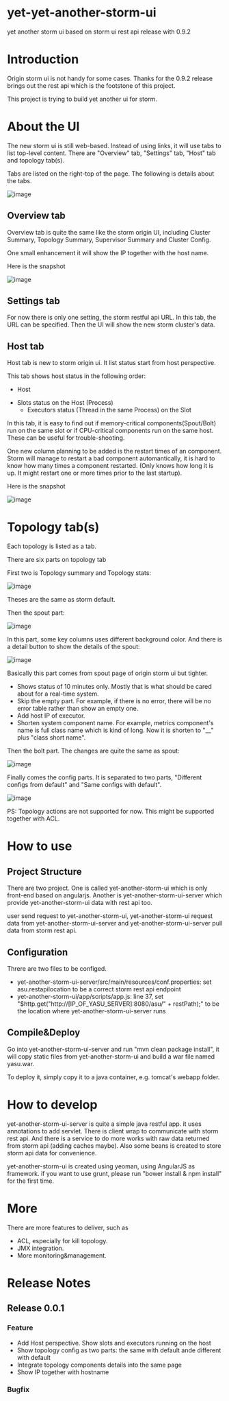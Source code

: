 yet-yet-another-storm-ui
================

yet another storm ui based on storm ui rest api release with 0.9.2

# Introduction

Origin storm ui is not handy for some cases. Thanks for the 0.9.2 release brings out the rest api which is the footstone of this project.

This project is trying to build yet another ui for storm. 

# About the UI

The new storm ui is still web-based. Instead of using links, it will use tabs to list top-level content. There are "Overview" tab, "Settings" tab, "Host" tab and topology tab(s).

Tabs are listed on the right-top of the page. The following is details about the tabs.

 ![image](https://raw.githubusercontent.com/deepnighttwo/yet-another-storm-ui/master/README.img/head.png)

## Overview tab

Overview tab is quite the same like the storm origin UI, including Cluster Summary, Topology Summary, Supervisor Summary and Cluster Config. 

One small enhancement it will show the IP together with the host name.

Here is the snapshot

 ![image](https://raw.githubusercontent.com/deepnighttwo/yet-another-storm-ui/master/README.img/overview.png)

## Settings tab

For now there is only one setting, the storm restful api URL. In this tab, the URL can be specified. Then the UI will show the new storm cluster's data.

## Host tab

Host tab is new to storm origin ui. It list status start from host perspective. 

This tab shows host status in the following order:

+ Host
 - Slots status on the Host (Process)
   * Executors status (Thread in the same Process) on the Slot

In this tab, it is easy to find out if memory-critical components(Spout/Bolt) run on the same slot or if CPU-critical components run on the same host. These can be useful for trouble-shooting.

One new column planning to be added is the restart times of an component. Storm will manage to restart a bad component automantically, it is hard to know how many times a component restarted. (Only knows how long it is up. It might restart one or more times prior to the last startup).

Here is the snapshot

 ![image](https://raw.githubusercontent.com/deepnighttwo/yet-another-storm-ui/master/README.img/hosts.png)


# Topology tab(s)

Each topology is listed as a tab. 

There are six parts on topology tab

First two is Topology summary and Topology stats:

 ![image](https://raw.githubusercontent.com/deepnighttwo/yet-another-storm-ui/master/README.img/topology-1.png)

Theses are the same as storm default. 

Then the spout part:

 ![image](https://raw.githubusercontent.com/deepnighttwo/yet-another-storm-ui/master/README.img/topo-spout-1.png)

In this part, some key columns uses different background color. And there is a detail button to show the details of the spout:
 
 ![image](https://raw.githubusercontent.com/deepnighttwo/yet-another-storm-ui/master/README.img/topo-spout-2.png)

Basically this part comes from spout page of origin storm ui but tighter.
 
 * Shows status of 10 minutes only. Mostly that is what should be cared about for a real-time system.
 * Skip the empty part. For example, if there is no error, there will be no error table rather than show an empty one.
 * Add host IP of executor.
 * Shorten system component name. For example, metrics component's name is full class name which is kind of long. Now it is shorten to "__" plus "class short name".
 
Then the bolt part. The changes are quite the same as spout:

 ![image](https://raw.githubusercontent.com/deepnighttwo/yet-another-storm-ui/master/README.img/topo-bolt-1.png)

Finally comes the config parts. It is separated to two parts, "Different configs from default" and "Same configs with default".  

 ![image](https://raw.githubusercontent.com/deepnighttwo/yet-another-storm-ui/master/README.img/topo-config.png)
 

PS: Topology actions are not supported for now. This might be supported together with ACL.

# How to use

## Project Structure

There are two project. One is called yet-another-storm-ui which is only front-end based on angularjs. Another is yet-another-storm-ui-server which provide yet-another-storm-ui data with rest api too.

user send request to yet-another-storm-ui, yet-another-storm-ui request data from yet-another-storm-ui-server and yet-another-storm-ui-server pull data from storm rest api.

## Configuration

Threre are two files to be configed. 

* yet-another-storm-ui-server/src/main/resources/conf.properties: set asu.restapilocation to be a correct storm rest api endpoint
* yet-another-storm-ui/app/scripts/app.js: line 37, set "$http.get("http://[IP_OF_YASU_SERVER]:8080/asu/" + restPath);" to be the location where yet-another-storm-ui-server runs


## Compile&Deploy

Go into yet-another-storm-ui-server and run "mvn clean package install", it will copy static files from yet-another-storm-ui and build a war file named yasu.war. 

To deploy it, simply copy it to a java container, e.g. tomcat's webapp folder.

# How to develop

yet-another-storm-ui-server is quite a simple java restful app. it uses annotations to add servlet. There is client wrap to communicate with storm rest api. And there is a service to do more works with raw data returned from storm api (adding caches maybe). Also some beans is created to store storm api data for convenience.

yet-another-storm-ui is created using yeoman, using AngularJS as framework. if you want to use grunt, please run "bower install & npm install" for the first time.

# More

There are more features to deliver, such as 
 - ACL, especially for kill topology.
 - JMX integration.
 - More monitoring&management. 
 
# Release Notes

## Release 0.0.1

### Feature

 - Add Host perspective. Show slots and executors running on the host
 - Show topology config as two parts: the same with default ande different with default
 - Integrate topology components details into the same page
 - Show IP together with hostname

### Bugfix



